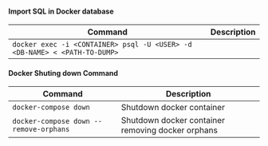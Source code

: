 #### Import SQL in Docker database

|Command | Description |
| --- | --- |
| `docker exec -i <CONTAINER> psql -U <USER> -d <DB-NAME> < <PATH-TO-DUMP>` |  |



#### Docker Shuting down Command

|Command | Description |
| --- | --- |
| `docker-compose down ` | Shutdown docker container |
| `docker-compose down --remove-orphans` | Shutdown docker container removing docker orphans |
